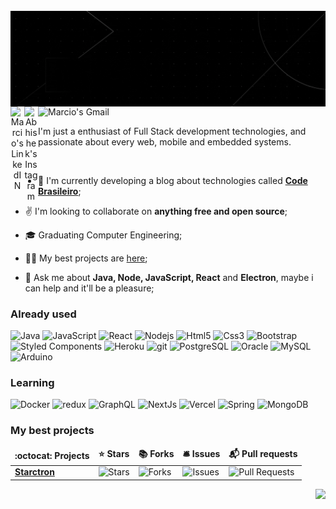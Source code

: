 
<br />
<img align="center" src="./banner.gif">

<div align="center">
<a href="https://www.linkedin.com/in/mcosta21/">
  <img align="left" alt="Marcio's LinkedIN" width="22px" src="https://raw.githubusercontent.com/peterthehan/peterthehan/master/assets/linkedin.svg" />
</a>

<a href="https://www.instagram.com/marcio_costa7/">
  <img align="left" alt="Abhishek's Instagram" width="22px" src="https://image.flaticon.com/icons/png/512/174/174855.png" />
</a>

<a href="mailto:marcioc424@gmail.com">
  <img align="left" alt="Marcio's Gmail" height="25px" src="https://img.shields.io/badge/-marcioc424@gmail.com-263238?style=flat-square&labelColor=263238&logo=gmail&logoColor=white&link=mailto:marcioc424@gmail.com" />
</a>
</div>

<br/>
<p>I'm just a enthusiast of Full Stack development technologies, and passionate about every web, mobile and embedded systems. </p>

<br />

- 📌 I'm currently developing a blog about technologies called **[Code Brasileiro](https://codebrasileiro.com.br)**;

- ✌️ I'm looking to collaborate on **anything free and open source**;

- 🎓 Graduating Computer Engineering;

- 👨‍💻 My best projects are [here](#favorites);

- 💬 Ask me about **Java, Node, JavaScript, React** and **Electron**, maybe i can help and it'll be a pleasure;

<h3>Already used</h3>

<p>
<img alt="Java" src="https://img.shields.io/badge/-Java-007396?style=flat-square&logo=java&logoColor=white" />
<img alt="JavaScript" src="https://img.shields.io/badge/-JavaScript-F7DF1E?style=flat-square&logo=javascript&logoColor=000" />
  <img alt="React" src="https://img.shields.io/badge/-React-45b8d8?style=flat-square&logo=react&logoColor=white" />
  <img alt="Nodejs" src="https://img.shields.io/badge/-Nodejs-43853d?style=flat-square&logo=Node.js&logoColor=white" />
  <img alt="Html5" src="https://img.shields.io/badge/-HTML5-E34F26?style=flat-square&logo=html5&logoColor=white" />
  <img alt="Css3" src="https://img.shields.io/badge/-CSS3-1572B6?style=flat-square&logo=css3&logoColor=white" />
  <img alt="Bootstrap" src="https://img.shields.io/badge/-Bootstrap-7952b3?style=flat-square&logo=bootstrap&logoColor=white" />
  <img alt="Styled Components" src="https://img.shields.io/badge/-Styled_Components-db7092?style=flat-square&logo=styled-components&logoColor=white" />
  <img alt="Heroku" src="https://img.shields.io/badge/-Heroku-430098?style=flat-square&logo=heroku&logoColor=white" />
  <img alt="git" src="https://img.shields.io/badge/-Git-F05032?style=flat-square&logo=git&logoColor=white" />
   <img alt="PostgreSQL" src="https://img.shields.io/badge/-PostgreSQL-336791?style=flat-square&logo=postgresql&logoColor=white" />
   <img alt="Oracle" src="https://img.shields.io/badge/-Oracle-F80000?style=flat-square&logo=oracle&logoColor=white" />
   <img alt="MySQL" src="https://img.shields.io/badge/-MySQL-4479A1?style=flat-square&logo=mysql&logoColor=white" />
   <img alt="Arduino" src="https://img.shields.io/badge/-Arduino-00979d?style=flat-square&logo=arduino&logoColor=white" />
</p>

<h3>Learning</h3>
<p>
  <img alt="Docker" src="https://img.shields.io/badge/-Docker-46a2f1?style=flat-square&logo=docker&logoColor=white" />
  <img alt="redux" src="https://img.shields.io/badge/-Redux-764ABC?style=flat-square&logo=redux&logoColor=white" />
  <img alt="GraphQL" src="https://img.shields.io/badge/-GraphQL-E10098?style=flat-square&logo=graphql&logoColor=white" />
  <img alt="NextJs" src="https://img.shields.io/badge/-NextJs-000?style=flat-square&logo=next.js&logoColor=white" />
  <img alt="Vercel" src="https://img.shields.io/badge/-Vercel-000?style=flat-square&logo=vercel&logoColor=white" />
  <img alt="Spring" src="https://img.shields.io/badge/-Spring-6DB33F?style=flat-square&logo=spring&logoColor=white" />
   <img alt="MongoDB" src="https://img.shields.io/badge/-MongoDB-47A248?style=flat-square&logo=mongodb&logoColor=white" />  
</p>

<h3 id="favorites">My best projects</h3>
<table align="center">
  <thead align="center">
    <tr border: none;>
      <td><b>:octocat: Projects</b></td>
      <td><b>⭐ Stars</b></td>
      <td><b>📚 Forks</b></td>
      <td><b>🛎 Issues</b></td>
      <td><b>📬 Pull requests</b></td>
    </tr>
  </thead>
  <tbody>
    <tr>
      <td><a href="https://github.com/mcosta21/starctron"><b>Starctron</b></a></td>
      <td><img alt="Stars" src="https://img.shields.io/github/stars/mcosta21/starctron?style=flat-square&labelColor=343b41"/></td>
      <td><img alt="Forks" src="https://img.shields.io/github/forks/mcosta21/starctron?style=flat-square&labelColor=343b41"/></td>
      <td><img alt="Issues" src="https://img.shields.io/github/issues/mcosta21/starctron?style=flat-square&labelColor=343b41"/></td>
      <td><img alt="Pull Requests" src="https://img.shields.io/github/issues-pr/mcosta21/starctron?style=flat-square&labelColor=343b41"/></td>
    </tr>
  </tbody>
</table>

<img align="right" src="https://visitor-badge.glitch.me/badge?page_id=mcosta21"/>

